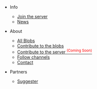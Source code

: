 * Info
  * [Join the server](join-server.md)
  * [News](news.md)

* About
  * [All Blobs](all-blobs.md)
  * [Contribute to the blobs](contribute_blobs.md)
  * [Contribute to the server <sup style="color:red">(Coming Soon)<sup>](contribute_server.md)
  * [Follow channels](follow.md)
  * [Contact](contact.md)

* Partners
  * [Suggester](suggester.md)
